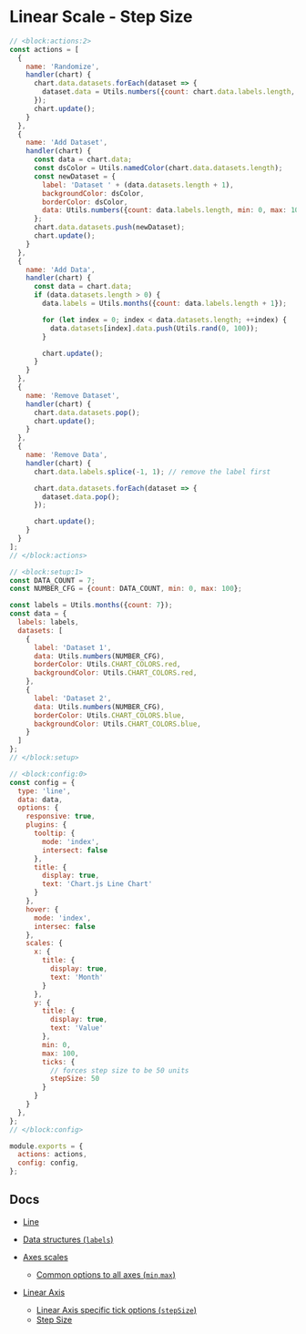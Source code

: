 # Linear Scale - Step Size

```js chart-editor
// <block:actions:2>
const actions = [
  {
    name: 'Randomize',
    handler(chart) {
      chart.data.datasets.forEach(dataset => {
        dataset.data = Utils.numbers({count: chart.data.labels.length, min: 0, max: 100});
      });
      chart.update();
    }
  },
  {
    name: 'Add Dataset',
    handler(chart) {
      const data = chart.data;
      const dsColor = Utils.namedColor(chart.data.datasets.length);
      const newDataset = {
        label: 'Dataset ' + (data.datasets.length + 1),
        backgroundColor: dsColor,
        borderColor: dsColor,
        data: Utils.numbers({count: data.labels.length, min: 0, max: 100}),
      };
      chart.data.datasets.push(newDataset);
      chart.update();
    }
  },
  {
    name: 'Add Data',
    handler(chart) {
      const data = chart.data;
      if (data.datasets.length > 0) {
        data.labels = Utils.months({count: data.labels.length + 1});

        for (let index = 0; index < data.datasets.length; ++index) {
          data.datasets[index].data.push(Utils.rand(0, 100));
        }

        chart.update();
      }
    }
  },
  {
    name: 'Remove Dataset',
    handler(chart) {
      chart.data.datasets.pop();
      chart.update();
    }
  },
  {
    name: 'Remove Data',
    handler(chart) {
      chart.data.labels.splice(-1, 1); // remove the label first

      chart.data.datasets.forEach(dataset => {
        dataset.data.pop();
      });

      chart.update();
    }
  }
];
// </block:actions>

// <block:setup:1>
const DATA_COUNT = 7;
const NUMBER_CFG = {count: DATA_COUNT, min: 0, max: 100};

const labels = Utils.months({count: 7});
const data = {
  labels: labels,
  datasets: [
    {
      label: 'Dataset 1',
      data: Utils.numbers(NUMBER_CFG),
      borderColor: Utils.CHART_COLORS.red,
      backgroundColor: Utils.CHART_COLORS.red,
    },
    {
      label: 'Dataset 2',
      data: Utils.numbers(NUMBER_CFG),
      borderColor: Utils.CHART_COLORS.blue,
      backgroundColor: Utils.CHART_COLORS.blue,
    }
  ]
};
// </block:setup>

// <block:config:0>
const config = {
  type: 'line',
  data: data,
  options: {
    responsive: true,
    plugins: {
      tooltip: {
        mode: 'index',
        intersect: false
      },
      title: {
        display: true,
        text: 'Chart.js Line Chart'
      }
    },
    hover: {
      mode: 'index',
      intersec: false
    },
    scales: {
      x: {
        title: {
          display: true,
          text: 'Month'
        }
      },
      y: {
        title: {
          display: true,
          text: 'Value'
        },
        min: 0,
        max: 100,
        ticks: {
          // forces step size to be 50 units
          stepSize: 50
        }
      }
    }
  },
};
// </block:config>

module.exports = {
  actions: actions,
  config: config,
};
```

## Docs
* [Line](../../charts/line.html)
* [Data structures (`labels`)](../../general/data-structures.html)
* [Axes scales](../../axes/)
  * [Common options to all axes (`min`,`max`)](../../axes/#common-options-to-all-axes)

* [Linear Axis](../../axes/cartesian/linear.html)
  * [Linear Axis specific tick options (`stepSize`)](../../axes/cartesian/linear.html#linear-axis-specific-tick-options)
  * [Step Size](../../axes/cartesian/linear.html#step-size)
